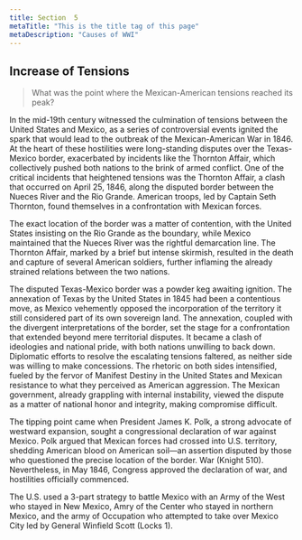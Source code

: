 ```yaml
---
title: Section  5
metaTitle: "This is the title tag of this page"
metaDescription: "Causes of WWI"
---
```

## Increase of Tensions

> What was the point where the Mexican-American tensions reached its peak?

In the mid-19th century witnessed the culmination of tensions between the United States and Mexico, as a series of controversial events ignited the spark that would lead to the outbreak of the Mexican-American War in 1846. At the heart of these hostilities were long-standing disputes over the Texas-Mexico border, exacerbated by incidents like the Thornton Affair, which collectively pushed both nations to the brink of armed conflict.
One of the critical incidents that heightened tensions was the Thornton Affair, a clash that occurred on April 25, 1846, along the disputed border between the Nueces River and the Rio Grande. American troops, led by Captain Seth Thornton, found themselves in a confrontation with Mexican forces. 


The exact location of the border was a matter of contention, with the United States insisting on the Rio Grande as the boundary, while Mexico maintained that the Nueces River was the rightful demarcation line. The Thornton Affair, marked by a brief but intense skirmish, resulted in the death and capture of several American soldiers, further inflaming the already strained relations between the two nations.

The disputed Texas-Mexico border was a powder keg awaiting ignition. The annexation of Texas by the United States in 1845 had been a contentious move, as Mexico vehemently opposed the incorporation of the territory it still considered part of its own sovereign land. The annexation, coupled with the divergent interpretations of the border, set the stage for a confrontation that extended beyond mere territorial disputes. It became a clash of ideologies and national pride, with both nations unwilling to back down.
Diplomatic efforts to resolve the escalating tensions faltered, as neither side was willing to make concessions. The rhetoric on both sides intensified, fueled by the fervor of Manifest Destiny in the United States and Mexican resistance to what they perceived as American aggression. The Mexican government, already grappling with internal instability, viewed the dispute as a matter of national honor and integrity, making compromise difficult.

The tipping point came when President James K. Polk, a strong advocate of westward expansion, sought a congressional declaration of war against Mexico. Polk argued that Mexican forces had crossed into U.S. territory, shedding American blood on American soil—an assertion disputed by those who questioned the precise location of the border. War (Knight 510). Nevertheless, in May 1846, Congress approved the declaration of war, and hostilities officially commenced.

The U.S. used a 3-part strategy to battle Mexico with an Army of the West who stayed in New Mexico, Amry of the Center who stayed in northern Mexico, and the army of Occupation who attempted to take over Mexico City led by General Winfield Scott (Locks 1).
